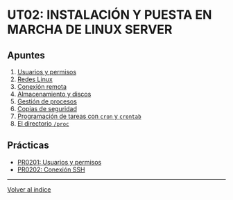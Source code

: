 # UT02: INSTALACIÓN Y PUESTA EN MARCHA DE LINUX SERVER

## Apuntes

1. [Usuarios y permisos](./apuntes/1_usuarios_permisos.md)
2. [Redes Linux](./apuntes/2_redes_linux.md)
3. [Conexión remota](./apuntes/3_conexion_remota.md)
4. [Almacenamiento y discos](./apuntes/4_almacenamiento_discos.md)
5. [Gestión de procesos](./apuntes/5_procesos.md)
6. [Copias de seguridad](./apuntes/6_copias_de_seguridad.md)
7. [Programación de tareas con `cron` y `crontab`]()
8. [El directorio `/proc`]()

## Prácticas

- [PR0201: Usuarios y permisos](./practicas/pr0201_usuarios_permisos.md)
- [PR0202: Conexión SSH](./practicas/pr0202_ssh.md)


--- 

[Volver al índice](../index.md)